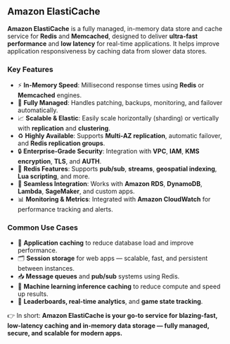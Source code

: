 ## Amazon ElastiCache

**Amazon ElastiCache** is a fully managed, in-memory data store and cache service for **Redis** and **Memcached**, designed to deliver **ultra-fast performance** and **low latency** for real-time applications. It helps improve application responsiveness by caching data from slower data stores.

### Key Features

* ⚡ **In-Memory Speed**: Millisecond response times using **Redis** or **Memcached** engines.
* 🔁 **Fully Managed**: Handles patching, backups, monitoring, and failover automatically.
* 📈 **Scalable & Elastic**: Easily scale horizontally (sharding) or vertically with **replication** and **clustering**.
* ♻️ **Highly Available**: Supports **Multi-AZ replication**, automatic failover, and **Redis replication groups**.
* 🔒 **Enterprise-Grade Security**: Integration with **VPC**, **IAM**, **KMS encryption**, **TLS**, and **AUTH**.
* 🧠 **Redis Features**: Supports **pub/sub**, **streams**, **geospatial indexing**, **Lua scripting**, and more.
* 🧰 **Seamless Integration**: Works with **Amazon RDS**, **DynamoDB**, **Lambda**, **SageMaker**, and custom apps.
* 📊 **Monitoring & Metrics**: Integrated with **Amazon CloudWatch** for performance tracking and alerts.

### Common Use Cases

* 🚀 **Application caching** to reduce database load and improve performance.
* 🗂️ **Session storage** for web apps — scalable, fast, and persistent between instances.
* 📥 **Message queues** and **pub/sub** systems using Redis.
* 🧠 **Machine learning inference caching** to reduce compute and speed up results.
* 🧾 **Leaderboards, real-time analytics**, and **game state tracking**.

👉 In short: **Amazon ElastiCache is your go-to service for blazing-fast, low-latency caching and in-memory data storage — fully managed, secure, and scalable for modern apps.**
